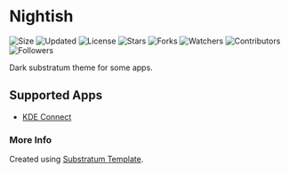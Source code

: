 # Nightish

![Size](https://img.shields.io/github/repo-size/2kabhishek/Nightish?style=plastic&color=green&label=Size)
![Updated](https://img.shields.io/github/last-commit/2kabhishek/Nightish?style=plastic&color=red&label=Updated)
![License](https://img.shields.io/github/license/2kabhishek/Nightish?style=plastic&color=lightgrey&label=License)
![Stars](https://img.shields.io/github/stars/2kabhishek/Nightish?style=plastic&color=ffd500&label=Stars)
![Forks](https://img.shields.io/github/forks/2kabhishek/Nightish?style=plastic&color=brightgreen&label=Forks)
![Watchers](https://img.shields.io/github/watchers/2kabhishek/Nightish?style=plastic&color=orange&label=Watchers)
![Contributors](https://img.shields.io/github/contributors/2kabhishek/Nightish?style=plastic&color=ff69b4&label=Contributors)
![Followers](https://img.shields.io/github/followers/2kabhishek?style=plastic&color=blue&label=Followers)

Dark substratum theme for some apps.

## Supported Apps

* [KDE Connect](https://play.google.com/store/apps/details?id=org.kde.kdeconnect_tp)

### More Info

Created using [Substratum Template](https://github.com/substratum/template).

